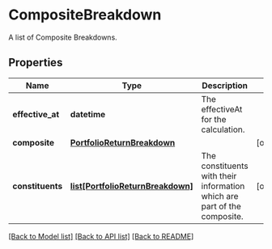 # CompositeBreakdown

A list of Composite Breakdowns.

## Properties
Name | Type | Description | Notes
------------ | ------------- | ------------- | -------------
**effective_at** | **datetime** | The effectiveAt for the calculation. | 
**composite** | [**PortfolioReturnBreakdown**](PortfolioReturnBreakdown.md) |  | [optional] 
**constituents** | [**list[PortfolioReturnBreakdown]**](PortfolioReturnBreakdown.md) | The constituents with their information which are part of the composite. | [optional] 

[[Back to Model list]](../README.md#documentation-for-models) [[Back to API list]](../README.md#documentation-for-api-endpoints) [[Back to README]](../README.md)


